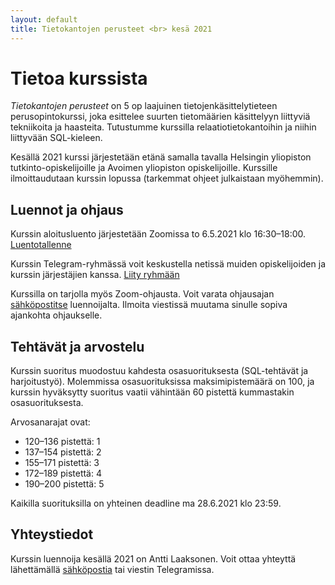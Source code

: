 ```yaml
---
layout: default
title: Tietokantojen perusteet <br> kesä 2021
---
```


# Tietoa kurssista

_Tietokantojen perusteet_ on 5 op laajuinen tietojenkäsittelytieteen perusopintokurssi, joka esittelee suurten tietomäärien käsittelyyn liittyviä tekniikoita ja haasteita. Tutustumme kurssilla relaatiotietokantoihin ja niihin liittyvään SQL-kieleen.

Kesällä 2021 kurssi järjestetään etänä samalla tavalla Helsingin yliopiston tutkinto-opiskelijoille ja Avoimen yliopiston opiskelijoille.
Kurssille ilmoittaudutaan kurssin lopussa (tarkemmat ohjeet julkaistaan myöhemmin).

## Luennot ja ohjaus

Kurssin aloitusluento järjestetään Zoomissa to 6.5.2021 klo 16:30–18:00. [Luentotallenne](https://www2.helsinki.fi/unitube/video/bd4b3f6b-2fee-4c9d-b900-55729589d769)

Kurssin Telegram-ryhmässä voit keskustella netissä muiden opiskelijoiden ja kurssin järjestäjien kanssa. [Liity ryhmään](https://t.me/tkt_tikape)

Kurssilla on tarjolla myös Zoom-ohjausta. Voit varata ohjausajan [sähköpostitse](mailto:ahslaaks@cs.helsinki.fi) luennoijalta. Ilmoita viestissä muutama sinulle sopiva ajankohta ohjaukselle.

## Tehtävät ja arvostelu

Kurssin suoritus muodostuu kahdesta osasuorituksesta (SQL-tehtävät ja harjoitustyö). Molemmissa osasuorituksissa maksimipistemäärä on 100, ja kurssin hyväksytty suoritus vaatii vähintään 60 pistettä kummastakin osasuorituksesta.

Arvosanarajat ovat:

* 120–136 pistettä: 1
* 137–154 pistettä: 2
* 155–171 pistettä: 3
* 172–189 pistettä: 4
* 190–200 pistettä: 5

Kaikilla suorituksilla on yhteinen deadline ma 28.6.2021 klo 23:59.

## Yhteystiedot

Kurssin luennoija kesällä 2021 on Antti Laaksonen. Voit ottaa yhteyttä lähettämällä [sähköpostia](mailto:ahslaaks@cs.helsinki.fi) tai viestin Telegramissa. 
